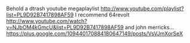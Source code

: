 Behold a dtrash youtube megaplaylist http://www.youtube.com/playlist?list=PL9D92B7417898AF59 I recommend 64revolt http://www.youtube.com/watch?v=NJbOM4kGmcU&list=PL9D92B7417898AF59 and john merricks… https://plus.google.com/109440170884180647149/posts/VsVJmXorSeX